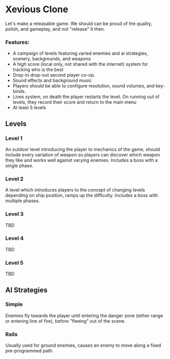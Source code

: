 # Xevious Clone

Let's make a releasable game. We should can be proud of the quality, polish, and gameplay, and not "release" it then.

### Features:

* A campaign of levels featuring varied enemies and ai strategies, scenery, backgrounds, and weapons
* A high score (local only, not shared with the internet) system for tracking who is the best
* Drop-in drop-out second player co-op.
* Sound effects and background music
* Players should be able to configure resolution, sound volumes, and key-binds.
* Lives system, on death the player restarts the level. On running out of levels, they record their score and return to the main menu
* At least 5 levels

## Levels

### Level 1

An outdoor level introducing the player to mechanics of the game, should include every variation of weapon so players can discover which weapon they like and works well against varying enemies. Includes a boss with a single phase.

### Level 2

A level which introduces players to the concept of changing levels depending on ship position, ramps up the difficulty. Includes a boss with multiple phases.

### Level 3

TBD

### Level 4

TBD

### Level 5

TBD



## AI Strategies

### Simple

Enemies fly towards the player until entering the danger zone (either range or entering line of fire), before "fleeing" out of the scene.

### Rails

Usually used for ground enemies, causes an enemy to move along a fixed pre-programmed path.